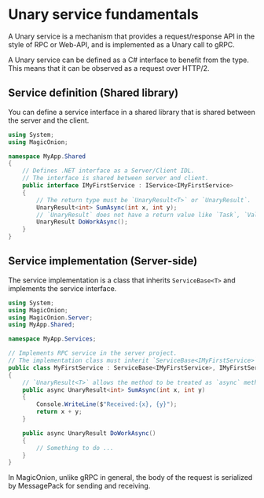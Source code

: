 # Unary service fundamentals
A Unary service is a mechanism that provides a request/response API in the style of RPC or Web-API, and is implemented as a Unary call to gRPC.

A Unary service can be defined as a C# interface to benefit from the type. This means that it can be observed as a request over HTTP/2.

## Service definition (Shared library)
You can define a service interface in a shared library that is shared between the server and the client.

```csharp
using System;
using MagicOnion;

namespace MyApp.Shared
{
    // Defines .NET interface as a Server/Client IDL.
    // The interface is shared between server and client.
    public interface IMyFirstService : IService<IMyFirstService>
    {
        // The return type must be `UnaryResult<T>` or `UnaryResult`.
        UnaryResult<int> SumAsync(int x, int y);
        // `UnaryResult` does not have a return value like `Task`, `ValueTask`, or `void`.
        UnaryResult DoWorkAsync();
    }
}
```

## Service implementation (Server-side)
The service implementation is a class that inherits `ServiceBase<T>` and implements the service interface.

```csharp
using System;
using MagicOnion;
using MagicOnion.Server;
using MyApp.Shared;

namespace MyApp.Services;

// Implements RPC service in the server project.
// The implementation class must inherit `ServiceBase<IMyFirstService>` and `IMyFirstService`
public class MyFirstService : ServiceBase<IMyFirstService>, IMyFirstService
{
    // `UnaryResult<T>` allows the method to be treated as `async` method.
    public async UnaryResult<int> SumAsync(int x, int y)
    {
        Console.WriteLine($"Received:{x}, {y}");
        return x + y;
    }

    public async UnaryResult DoWorkAsync()
    {
        // Something to do ...
    }
}
```

In MagicOnion, unlike gRPC in general, the body of the request is serialized by MessagePack for sending and receiving.
